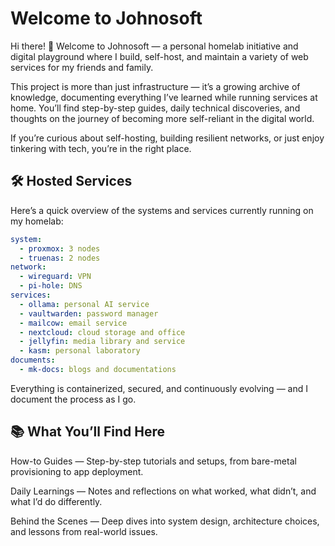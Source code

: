 # Welcome to Johnosoft

Hi there! 👋 Welcome to Johnosoft — a personal homelab initiative and digital playground where I build, self-host, and maintain a variety of web services for my friends and family.

This project is more than just infrastructure — it’s a growing archive of knowledge, documenting everything I’ve learned while running services at home. You’ll find step-by-step guides, daily technical discoveries, and thoughts on the journey of becoming more self-reliant in the digital world.

If you’re curious about self-hosting, building resilient networks, or just enjoy tinkering with tech, you’re in the right place.

## 🛠️ Hosted Services
Here’s a quick overview of the systems and services currently running on my homelab:

```yaml
system:
  - proxmox: 3 nodes
  - truenas: 2 nodes
network:
  - wireguard: VPN
  - pi-hole: DNS
services:
  - ollama: personal AI service
  - vaultwarden: password manager
  - mailcow: email service
  - nextcloud: cloud storage and office
  - jellyfin: media library and service
  - kasm: personal laboratory
documents:
  - mk-docs: blogs and documentations
```
Everything is containerized, secured, and continuously evolving — and I document the process as I go.

## 📚 What You’ll Find Here
How-to Guides — Step-by-step tutorials and setups, from bare-metal provisioning to app deployment.

Daily Learnings — Notes and reflections on what worked, what didn’t, and what I’d do differently.

Behind the Scenes — Deep dives into system design, architecture choices, and lessons from real-world issues.


